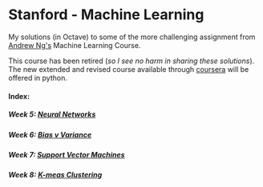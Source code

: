 # Stanford - Machine Learning

My solutions (in Octave) to some of the more challenging assignment from [Andrew Ng's](https://en.wikipedia.org/wiki/Andrew_Ng) Machine Learning Course.

This course has been retired (*so I see no harm in sharing these solutions*). 
The new extended and revised course available through [coursera](https://www.coursera.org/) will be offered in python.


#### Index:

##### Week 5: [Neural Networks](https://github.com/CodePeeler/Stanford_ML/tree/master/Week_5/ex4-octave#stanford-machine-learning-solution-set-week-5)

##### Week 6: [Bias v Variance](https://github.com/CodePeeler/Stanford_ML/tree/master/week_6)

##### Week 7: [Support Vector Machines](https://github.com/CodePeeler/Stanford_ML/tree/master/week_7)

##### Week 8: [K-meas Clustering](https://github.com/CodePeeler/Stanford_ML/tree/master/week_8)
